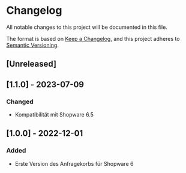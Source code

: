# Changelog

All notable changes to this project will be documented in this file.

The format is based on [Keep a Changelog](https://keepachangelog.com/en/1.1.0/),
and this project adheres to [Semantic Versioning](https://semver.org/spec/v2.0.0.html).

## [Unreleased]

## [1.1.0] - 2023-07-09

### Changed

- Kompatibilität mit Shopware 6.5

## [1.0.0] - 2022-12-01

### Added

- Erste Version des Anfragekorbs für Shopware 6
